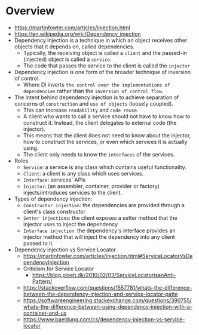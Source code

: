 # Overview

- https://martinfowler.com/articles/injection.html
- https://en.wikipedia.org/wiki/Dependency_injection
- Dependency injection is a technique in which an object receives other
  objects that it depends on, called dependencies.
    + Typically, the receiving object is called a `client` and the
      passed-in (injected) object is called a `service`.
    + The code that passes the service to the client is called the
      `injector`
- Dependency injection is one form of the broader technique of inversion
  of control.
    + Where DI inverts `the control over the implementations of
      dependencies` rather than the `inversion of control flow`.
- The intent behind dependency injection is to achieve separation of
  concerns of `construction` and `use of objects` (loosely coupled).
    + This can increase `readability` and `code reuse`.
    + A client who wants to call a service should not have to know how
      to construct it. Instead, the client delegates to external code
      (the injector).
    + This means that the client does not need to know about the
      injector, how to construct the services, or even which services it
      is actually using.
    + The client only needs to know the `interfaces` of the services.
- Roles
    + `Service`: a service is any class which contains useful
      functionality.
    + `Client`: a client is any class which uses services.
    + `Interface`: services' APIs
    + `Injector`: (an assembler, container, provider or factory)
      injects/introduces services to the client.
- Types of dependency injection:
    + `Constructor injection`: the dependencies are provided through a
      client's class constructor
    + `Setter injections`: the client exposes a setter method that the
      injector uses to inject the dependency
    + `Interface injection`: the dependency's interface provides an
      injector method that will inject the dependency into any client
      passed to it.
- Dependency injection vs Service Locator
    + https://martinfowler.com/articles/injection.html#ServiceLocatorVsDependencyInjection
    + Criticism for Service Locator
        * https://blog.ploeh.dk/2010/02/03/ServiceLocatorisanAnti-Pattern/
    + https://stackoverflow.com/questions/1557781/whats-the-difference-between-the-dependency-injection-and-service-locator-patte
    + https://softwareengineering.stackexchange.com/questions/390755/whats-the-difference-between-using-dependency-injection-with-a-container-and-us
    + https://www.baeldung.com/cs/dependency-injection-vs-service-locator

